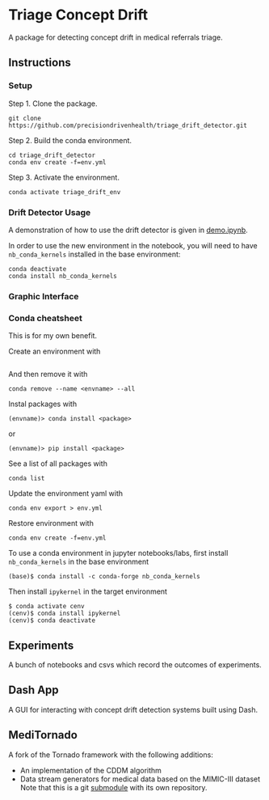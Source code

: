 # Triage Concept Drift

A package for detecting concept drift in medical referrals triage.

## Instructions

### Setup

Step 1. Clone the package.
```
git clone https://github.com/precisiondrivenhealth/triage_drift_detector.git
```

Step 2. Build the conda environment.
```
cd triage_drift_detector
conda env create -f=env.yml
```

Step 3. Activate the environment.
```
conda activate triage_drift_env
```

### Drift Detector Usage

A demonstration of how to use the drift detector is given in [demo.ipynb](demo.ipynb).

In order to use the new environment in the notebook, you will need to have `nb_conda_kernels` installed in the base environment:
```
conda deactivate
conda install nb_conda_kernels
```

### Graphic Interface






### Conda cheatsheet

This is for my own benefit.

Create an environment with
```conda create --name <envname> python=<version> <optional dependencies>
```
And then remove it with
```
conda remove --name <envname> --all
```
Instal packages with
```
(envname)> conda install <package>
```
or
```
(envname)> pip install <package>
```
See a list of all packages with
```
conda list
```
Update the environment yaml with
```
conda env export > env.yml
```
Restore environment with
```
conda env create -f=env.yml
```
To use a conda environment in jupyter notebooks/labs, first install `nb_conda_kernels` in the base environment
```
(base)$ conda install -c conda-forge nb_conda_kernels
```
Then install `ipykernel` in the target environment
```
$ conda activate cenv
(cenv)$ conda install ipykernel
(cenv)$ conda deactivate
```

## Experiments

A bunch of notebooks and csvs which record the outcomes of experiments.

## Dash App

A GUI for interacting with concept drift detection systems built using Dash.

## MediTornado

A fork of the Tornado framework with the following additions:
 * An implementation of the CDDM algorithm
 * Data stream generators for medical data based on the MIMIC-III dataset
Note that this is a git [submodule](https://git-scm.com/book/en/v2/Git-Tools-Submodules) with its own repository.
